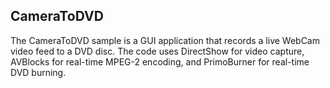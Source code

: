 ## CameraToDVD 

The CameraToDVD sample is a GUI application that records a live WebCam video feed to a DVD disc. The code uses DirectShow for video capture, AVBlocks for real-time MPEG-2 encoding, and PrimoBurner for real-time DVD burning. 
